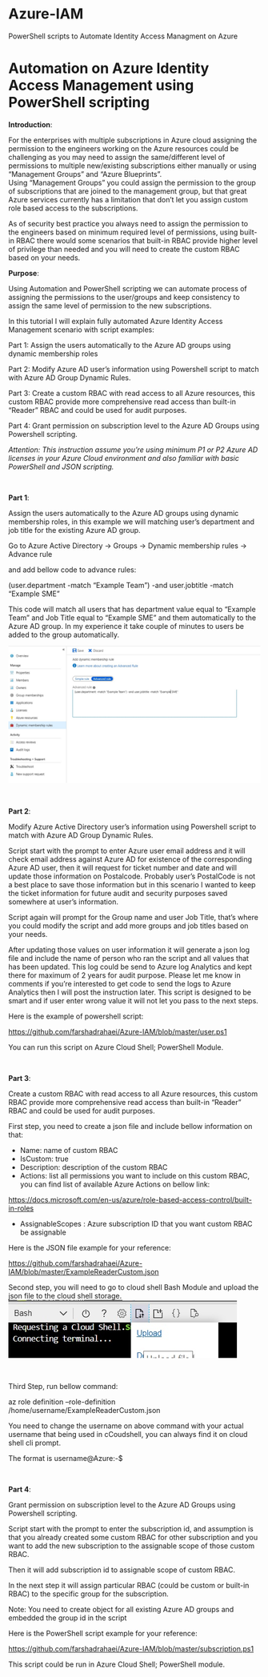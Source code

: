 # Azure-IAM
PowerShell scripts to Automate Identity Access Managment on Azure

<h1>Automation on Azure Identity Access Management using PowerShell scripting</h1>

**Introduction**:

For the enterprises with multiple subscriptions in Azure cloud assigning the permission to the engineers working on the Azure resources could be challenging as you may need to assign the same/different level of permissions to multiple new/existing subscriptions either manually or using “Management Groups” and “Azure Blueprints”. <br />
Using “Management Groups” you could assign the permission to the group of subscriptions that are joined to the management group, but that great Azure services currently has a limitation that don’t let you assign custom role based access to the subscriptions.<br />

As of security best practice you always need to assign the permission to the engineers based on minimum required level of permissions, using built-in RBAC there would some scenarios that built-in RBAC provide higher level of privilege than needed and you will need to create the custom RBAC based on your needs.
<br />

**Purpose**:

Using Automation and PowerShell scripting we can automate process of assigning the permissions to the user/groups and keep consistency to assign the same level of permission to the new subscriptions.<br />

In this tutorial I will explain fully automated Azure Identity Access Management scenario with script examples:

Part 1: Assign the users automatically to the Azure AD groups using dynamic membership roles

Part 2: Modify Azure AD user’s information using Powershell script to match with Azure AD Group Dynamic Rules.

Part 3:  Create a custom RBAC with read access to all Azure resources, this custom RBAC provide more comprehensive read access than built-in “Reader” RBAC and could be used for audit purposes.

Part 4: Grant permission on subscription level to the Azure AD Groups using Powershell scripting.


*Attention: This instruction assume you’re using minimum P1 or P2 Azure AD licenses in your Azure Cloud environment and also familiar with basic PowerShell and JSON scripting.*



<br />

  
**Part 1**:

Assign the users automatically to the Azure AD groups using dynamic membership roles, in this example we will matching user’s department and job title for the existing Azure AD group.<br />

Go to Azure Active Directory → Groups → Dynamic membership rules → Advance rule <br />

and add bellow code to advance rules:<br />

(user.department -match “Example Team”) -and user.jobtitle -match “Example SME” <br />

This code will match all users that has department value equal to “Example Team” and Job Title equal to “Example SME” and them automatically to the Azure AD group. In my experience it take couple of minutes to users be added to the group automatically. <br />


![Dynamic Membership rule](https://github.com/farshadrahaei/Azure-IAM/blob/master/dynamic%20membership%20rule.jpg)

<br />

  
**Part 2**: 

Modify Azure Active Directory user’s information using Powershell script to match with Azure AD Group Dynamic Rules. <br />

Script start with the prompt to enter Azure user email address and it will check email address against Azure AD for existence of the corresponding Azure AD user, then it will request for ticket number and date and will update those information on Postalcode. Probably user’s PostalCode is not a best place to save those information but in this scenario I wanted to keep the ticket information for future audit and security purposes saved somewhere at user’s information. <br />

Script again will prompt for the Group name and user Job Title, that’s where you could modify the script and add more groups and job titles based on your needs. <br />

After updating those values on user information it will generate a json log file and include the name of person who ran the script and all values that has been updated. This log could be send to Azure log Analytics and kept there for maximum of 2 years for audit purpose. Please let me know in comments if you’re interested to get code to send the logs to Azure Analytics then I will post the instruction later. This script is designed to be smart and if user enter wrong value it will not let you pass to the next steps. <br />

Here is the example of powershell script: <br />


https://github.com/farshadrahaei/Azure-IAM/blob/master/user.ps1

You can run this script on Azure Cloud Shell; PowerShell Module.

<br />

  
**Part 3**:  

Create a custom RBAC with read access to all Azure resources, this custom RBAC provide more comprehensive read access than built-in “Reader” RBAC and could be used for audit purposes.<br />


First step, you need to create a json file and include bellow information on that:
- Name: name of custom RBAC
- IsCustom: true
- Description: description of the custom RBAC
- Actions: list all permissions you want to include on this custom RBAC, you can find list of available Azure Actions on bellow link:

https://docs.microsoft.com/en-us/azure/role-based-access-control/built-in-roles

- AssignableScopes : Azure subscription ID that you want custom RBAC be assignable

Here is the JSON file example for your reference:

https://github.com/farshadrahaei/Azure-IAM/blob/master/ExampleReaderCustom.json


Second step, you will need to go to cloud shell Bash Module and upload the json file to the cloud shell storage. 
![Upload file to Azure CloudShell](https://github.com/farshadrahaei/Azure-IAM/blob/master/cloudshell%20bash%20upload.jpg)

<br />

Third Step, run bellow command:<br />

az role definition –role-definition /home/username/ExampleReaderCustom.json 
<br />

You need to change the username on above command with your actual username that being used in cCoudshell, you can always find it on cloud shell cli prompt. <br />

The format is    username@Azure:-$  

<br />

  
**Part 4**: 

Grant permission on subscription level to the Azure AD Groups using Powershell scripting.<br />

Script start with the prompt to enter the subscription id, and assumption is that you already created some custom RBAC for other subscription and you want to add the new subscription to the assignable scope of those custom RBAC. <br />

Then it will add subscription id to assignable scope of custom RBAC.<br />

In the next step it will assign particular RBAC (could be custom or built-in RBAC) to the specific group for the subscription.<br />


Note: You need to create object for all existing Azure AD groups and embedded the group id in the script <br />


Here is the PowerShell script example for your reference: <br />


https://github.com/farshadrahaei/Azure-IAM/blob/master/subscription.ps1 <br />


This script could be run in Azure Cloud Shell; PowerShell module.





